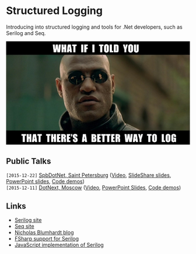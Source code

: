 # Structured Logging

Introducing into structured logging and tools for .Net developers, such as Serilog and Seq.

![Better way to log](./Images/Morpheus.jpg)

## Public Talks
`[2015-12-22]` [SpbDotNet, Saint Petersburg](https://spbdotnet.timepad.ru/event/276704/) ([Video](http://www.youtube.com/watch?v=f0UGDHT7ZwY), [SlideShare slides](http://www.slideshare.net/yu5k3/structured-logging), [PowerPoint slides](../../spbdotnet/StructuredLogging/StructuredLogging.pptx), [Code demos](../../spbdotnet/StructuredLogging/Demo))  
`[2015-12-11]` [DotNext, Moscow](http://msk2015.dotnext.ru/talks/kulakov/) ([Video](https://www.youtube.com/watch?v=wy9YbBqhHqQ), [PowerPoint Slides](../../dotnext/StructuredLogging/StructuredLogging.pptx), [Code demos](../../dotnext/StructuredLogging/Demo))

## Links
- [Serilog site](http://serilog.net/)
- [Seq site](https://getseq.net/)
- [Nicholas Blumhardt blog](http://nblumhardt.com/)
- [FSharp support for Serilog](https://github.com/destructurama/fsharp)
- [JavaScript implementation of Serilog](https://github.com/structured-log/structured-log)
